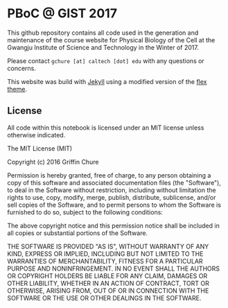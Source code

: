 # PBoC @ GIST 2017

This github repository contains all code used in the generation and maintenance of the course website for Physical Biology of the Cell at the Gwangju Institute of Science and Technology in the Winter of 2017. 

Please contact `gchure [at] caltech [dot] edu` with any questions or concerns. 

This website was build with [Jekyll](http://jekyllrb.com) using a modified version of the [flex theme](http://github.com/the-development/flex).

## License

All code within this notebook is licensed under an MIT license unless otherwise indicated. 


The MIT License (MIT)

Copyright (c) 2016 Griffin Chure

Permission is hereby granted, free of charge, to any person obtaining a copy
of this software and associated documentation files (the "Software"), to deal
in the Software without restriction, including without limitation the rights
to use, copy, modify, merge, publish, distribute, sublicense, and/or sell
copies of the Software, and to permit persons to whom the Software is
furnished to do so, subject to the following conditions:

The above copyright notice and this permission notice shall be included in all
copies or substantial portions of the Software.

THE SOFTWARE IS PROVIDED "AS IS", WITHOUT WARRANTY OF ANY KIND, EXPRESS OR
IMPLIED, INCLUDING BUT NOT LIMITED TO THE WARRANTIES OF MERCHANTABILITY,
FITNESS FOR A PARTICULAR PURPOSE AND NONINFRINGEMENT. IN NO EVENT SHALL THE
AUTHORS OR COPYRIGHT HOLDERS BE LIABLE FOR ANY CLAIM, DAMAGES OR OTHER
LIABILITY, WHETHER IN AN ACTION OF CONTRACT, TORT OR OTHERWISE, ARISING FROM,
OUT OF OR IN CONNECTION WITH THE SOFTWARE OR THE USE OR OTHER DEALINGS IN THE
SOFTWARE.
